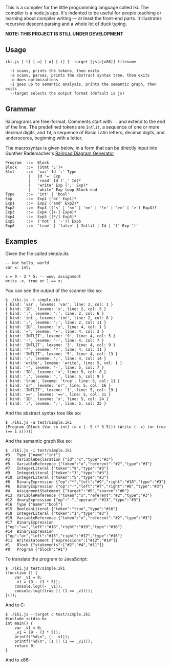 This is a compiler for the little programming language called Iki. The compiler is a node.js app.  It's indented to be useful for people teaching or learning about compiler writing &mdash; at least the front-end parts.  It illustrates recursive descent parsing and a whole lot of duck typing.

**NOTE: THIS PROJECT IS STILL UNDER DEVELOPMENT**

## Usage

```
iki.js [-t] [-a] [-o] [-i] [--target [js|c|x86]] filename

  -t scans, prints the tokens, then exits
  -a scans, parses, prints the abstract syntax tree, then exits
  -o does optimizations
  -i goes up to semantic analysis, prints the semantic graph, then exits
  --target selects the output format (default is js)
```

## Grammar

Iki programs are free-format.  Comments start with `--` and extend to the end of the line.  The predefined tokens are `Intlit`, a sequence of one or more decimal digits, and `Id`, a sequence of Basic Latin letters, decimal digits, and underscores, beginning with a letter.

The macrosyntax is given below, in a form that can be directly input into Gunther Rademacher's [Railroad Diagram Generator](http://www.bottlecaps.de/rr/ui)

```
Program  ::=  Block
Block    ::=  (Stmt ';')+
Stmt     ::=  'var' Id ':' Type
          |   Id '=' Exp
          |   'read' Id (',' Id)*
          |   'write' Exp (',' Exp)*
          |   'while' Exp loop Block end
Type     ::=  'int' | 'bool'
Exp      ::=  Exp1 ('or' Exp1)*
Exp1     ::=  Exp2 ('and' Exp2)*
Exp2     ::=  Exp3 (('<' | '<=' | '==' | '!=' | '>=' | '>') Exp3)?
Exp3     ::=  Exp4 ([+-] Exp4)*
Exp4     ::=  Exp5 ([*/] Exp5)*
Exp5     ::=  ('not' | '-')? Exp6
Exp6     ::=  'true' | 'false' | Intlit | Id | '(' Exp ')'
```

## Examples

Given the file called _simple.iki_:

```
-- Not hello, world
var x: int;

x = 9 - 3 * 5; -- wow, assignment
write -x, true or 1 == x;
```

You can see the output of the scanner like so:

```
$ ./iki.js -t simple.iki 
{ kind: 'var', lexeme: 'var', line: 2, col: 1 }
{ kind: 'ID', lexeme: 'x', line: 2, col: 5 }
{ kind: ':', lexeme: ':', line: 2, col: 6 }
{ kind: 'int', lexeme: 'int', line: 2, col: 8 }
{ kind: ';', lexeme: ';', line: 2, col: 11 }
{ kind: 'ID', lexeme: 'x', line: 4, col: 1 }
{ kind: '=', lexeme: '=', line: 4, col: 3 }
{ kind: 'INTLIT', lexeme: '9', line: 4, col: 5 }
{ kind: '-', lexeme: '-', line: 4, col: 7 }
{ kind: 'INTLIT', lexeme: '3', line: 4, col: 9 }
{ kind: '*', lexeme: '*', line: 4, col: 11 }
{ kind: 'INTLIT', lexeme: '5', line: 4, col: 13 }
{ kind: ';', lexeme: ';', line: 4, col: 14 }
{ kind: 'write', lexeme: 'write', line: 5, col: 1 }
{ kind: '-', lexeme: '-', line: 5, col: 7 }
{ kind: 'ID', lexeme: 'x', line: 5, col: 8 }
{ kind: ',', lexeme: ',', line: 5, col: 9 }
{ kind: 'true', lexeme: 'true', line: 5, col: 11 }
{ kind: 'or', lexeme: 'or', line: 5, col: 16 }
{ kind: 'INTLIT', lexeme: '1', line: 5, col: 19 }
{ kind: '==', lexeme: '==', line: 5, col: 21 }
{ kind: 'ID', lexeme: 'x', line: 5, col: 24 }
{ kind: ';', lexeme: ';', line: 5, col: 25 }
```

And the abstract syntax tree like so:

```
$ ./iki.js -a test/simple.iki 
(Program (Block (Var :x int) (= x (- 9 (* 3 5))) (Write (- x) (or true (== 1 x)))))
```

And the semantic graph like so:

```
$ ./iki.js -i test/simple.iki 
#3   Type {"name":"int"}
#2   VariableDeclaration {"id":"x","type":"#3"}
#5   VariableReference {"token":"x","referent":"#2","type":"#3"}
#7   IntegerLiteral {"token":"9","type":"#3"}
#9   IntegerLiteral {"token":"3","type":"#3"}
#10  IntegerLiteral {"token":"5","type":"#3"}
#8   BinaryExpression {"op":"*","left":"#9","right":"#10","type":"#3"}
#6   BinaryExpression {"op":"-","left":"#7","right":"#8","type":"#3"}
#4   AssignmentStatement {"target":"#5","source":"#6"}
#13  VariableReference {"token":"x","referent":"#2","type":"#3"}
#12  UnaryExpression {"op":"-","operand":"#13","type":"#3"}
#16  Type {"name":"bool"}
#15  BooleanLiteral {"token":"true","type":"#16"}
#18  IntegerLiteral {"token":"1","type":"#3"}
#19  VariableReference {"token":"x","referent":"#2","type":"#3"}
#17  BinaryExpression {"op":"==","left":"#18","right":"#19","type":"#16"}
#14  BinaryExpression {"op":"or","left":"#15","right":"#17","type":"#16"}
#11  WriteStatement {"expressions":["#12","#14"]}
#1   Block {"statements":["#2","#4","#11"]}
#0   Program {"block":"#1"}
```

To translate the program to JavaScript:

```
$ ./iki.js test/simple.iki 
(function () {
    var _v1 = 0;
    _v1 = (9 - (3 * 5));
    console.log((- _v1));
    console.log((true || (1 == _v1)));
}());
```

And to C:

```
$ ./iki.js --target c test/simple.iki 
#include <stdio.h>
int main() {
    var _v1 = 0;
    _v1 = (9 - (3 * 5));
    printf("%d\n", (- _v1));
    printf("%d\n", (1 || (1 == _v1)));
    return 0;
}
```

And to x86:

```
```
